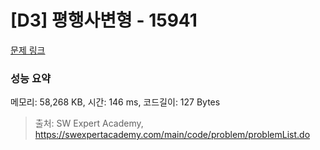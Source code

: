 # [D3] 평행사변형 - 15941 

[문제 링크](https://swexpertacademy.com/main/code/problem/problemDetail.do?contestProbId=AYVgOZEKOpcDFAQK) 

### 성능 요약

메모리: 58,268 KB, 시간: 146 ms, 코드길이: 127 Bytes



> 출처: SW Expert Academy, https://swexpertacademy.com/main/code/problem/problemList.do